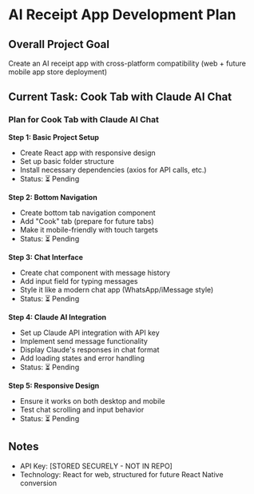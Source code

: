 # AI Receipt App Development Plan

## Overall Project Goal
Create an AI receipt app with cross-platform compatibility (web + future mobile app store deployment)

## Current Task: Cook Tab with Claude AI Chat

### Plan for Cook Tab with Claude AI Chat

**Step 1: Basic Project Setup**
- Create React app with responsive design
- Set up basic folder structure
- Install necessary dependencies (axios for API calls, etc.)
- Status: ⏳ Pending

**Step 2: Bottom Navigation**
- Create bottom tab navigation component
- Add "Cook" tab (prepare for future tabs)
- Make it mobile-friendly with touch targets
- Status: ⏳ Pending

**Step 3: Chat Interface**
- Create chat component with message history
- Add input field for typing messages
- Style it like a modern chat app (WhatsApp/iMessage style)
- Status: ⏳ Pending

**Step 4: Claude AI Integration**
- Set up Claude API integration with API key
- Implement send message functionality
- Display Claude's responses in chat format
- Add loading states and error handling
- Status: ⏳ Pending

**Step 5: Responsive Design**
- Ensure it works on both desktop and mobile
- Test chat scrolling and input behavior
- Status: ⏳ Pending

## Notes
- API Key: [STORED SECURELY - NOT IN REPO]
- Technology: React for web, structured for future React Native conversion